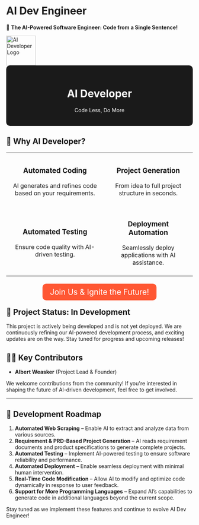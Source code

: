 # **AI Dev Engineer**

🚀 **The AI-Powered Software Engineer: Code from a Single Sentence!**

<img src="logo.svg" alt="AI Developer Logo" width="80">

<div style="text-align: center; background: #1a1a1a; padding: 20px; color: white; border-radius: 10px;">
    <h1>AI Developer</h1>
    <p>Code Less, Do More</p>
</div>

## 🌟 **Why AI Developer?**

<table>
  <tr>
    <td style="padding: 10px; text-align: center;">
      <i class="fas fa-robot"></i>
      <h3>Automated Coding</h3>
      <p>AI generates and refines code based on your requirements.</p>
    </td>
    <td style="padding: 10px; text-align: center;">
      <i class="fas fa-file-code"></i>
      <h3>Project Generation</h3>
      <p>From idea to full project structure in seconds.</p>
    </td>
  </tr>
  <tr>
    <td style="padding: 10px; text-align: center;">
      <i class="fas fa-tasks"></i>
      <h3>Automated Testing</h3>
      <p>Ensure code quality with AI-driven testing.</p>
    </td>
    <td style="padding: 10px; text-align: center;">
      <i class="fas fa-cloud-upload-alt"></i>
      <h3>Deployment Automation</h3>
      <p>Seamlessly deploy applications with AI assistance.</p>
    </td>
  </tr>
</table>

<div style="text-align: center; margin-top: 30px;">
  <a href="https://github.com/albert-weasker/ai_developer" style="background: #ff5733; padding: 10px 20px; border-radius: 10px; color: white; text-decoration: none; font-size: 1.5em;">
    Join Us & Ignite the Future!
  </a>
</div>

## **🚀 Project Status: In Development**
This project is actively being developed and is not yet deployed. We are continuously refining our AI-powered development process, and exciting updates are on the way. Stay tuned for progress and upcoming releases!

## 👨‍💻 **Key Contributors**
- **Albert Weasker** (Project Lead & Founder)

We welcome contributions from the community! If you're interested in shaping the future of AI-driven development, feel free to get involved.

---

## 🚀 **Development Roadmap**
1. **Automated Web Scraping** – Enable AI to extract and analyze data from various sources.
2. **Requirement & PRD-Based Project Generation** – AI reads requirement documents and product specifications to generate complete projects.
3. **Automated Testing** – Implement AI-powered testing to ensure software reliability and performance.
4. **Automated Deployment** – Enable seamless deployment with minimal human intervention.
5. **Real-Time Code Modification** – Allow AI to modify and optimize code dynamically in response to user feedback.
6. **Support for More Programming Languages** – Expand AI’s capabilities to generate code in additional languages beyond the current scope.

Stay tuned as we implement these features and continue to evolve AI Dev Engineer!
